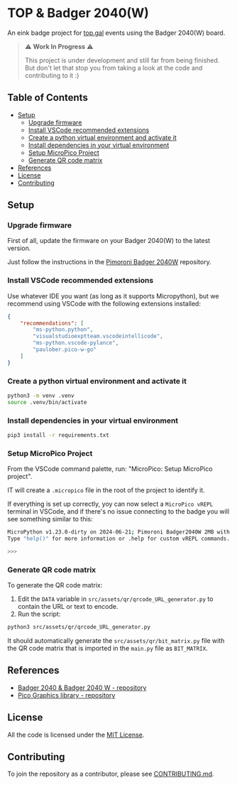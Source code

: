 # TOP & Badger 2040(W) <!-- omit in toc -->

An eink badge project for [top.gal](https://top.gal) events using the Badger 2040(W) board.

> ⚠️ **Work In Progress** ⚠️
>
> This project is under development and still far from being finished. But don't let that stop you from taking a look at the code and contributing to it :)

## Table of Contents <!-- omit in toc -->

- [Setup](#setup)
  - [Upgrade firmware](#upgrade-firmware)
  - [Install VSCode recommended extensions](#install-vscode-recommended-extensions)
  - [Create a python virtual environment and activate it](#create-a-python-virtual-environment-and-activate-it)
  - [Install dependencies in your virtual environment](#install-dependencies-in-your-virtual-environment)
  - [Setup MicroPico Project](#setup-micropico-project)
  - [Generate QR code matrix](#generate-qr-code-matrix)
- [References](#references)
- [License](#license)
- [Contributing](#contributing)

## Setup

### Upgrade firmware

First of all, update the firmware on your Badger 2040(W) to the latest version.

Just follow the instructions in the [Pimoroni Badger 2040W](https://github.com/pimoroni/badger2040) repository.

### Install VSCode recommended extensions

Use whatever IDE you want (as long as it supports Micropython), but we recommend using VSCode with the following extensions installed:

```json
{
    "recommendations": [
        "ms-python.python",
        "visualstudioexptteam.vscodeintellicode",
        "ms-python.vscode-pylance",
        "paulober.pico-w-go"
    ]
}
```

### Create a python virtual environment and activate it

```bash
python3 -m venv .venv
source .venv/bin/activate
```

### Install dependencies in your virtual environment

```bash
pip3 install -r requirements.txt
```

### Setup MicroPico Project

From the VSCode command palette, run: "MicroPico: Setup MicroPico project".

IT will create a `.micropico` file in the root of the project to identify it.

If everything is set up correctly, yoy can now select a `MicroPico vREPL` terminal in VSCode, and if there's no issue connecting to the badge you will see something similar to this:

```bash
MicroPython v1.23.0-dirty on 2024-06-21; Pimoroni Badger2040W 2MB with RP2040
Type "help()" for more information or .help for custom vREPL commands.

>>> 
```

### Generate QR code matrix

To generate the QR code matrix:

1. Edit the `DATA` variable in `src/assets/qr/qrcode_URL_generator.py` to contain the URL or text to encode.
2. Run the script:

```bash
python3 src/assets/qr/qrcode_URL_generator.py
```

It should automatically generate the `src/assets/qr/bit_matrix.py` file with the QR code matrix that is imported in the `main.py` file as `BIT_MATRIX`.

## References

- [Badger 2040 & Badger 2040 W - repository](https://github.com/pimoroni/badger2040)
- [Pico Graphics library - repository](https://github.com/pimoroni/pimoroni-pico/tree/main/micropython/modules/picographics)

## License

All the code is licensed under the [MIT License](LICENSE).

## Contributing

To join the repository as a contributor, please see [CONTRIBUTING.md](CONTRIBUTING.md).
